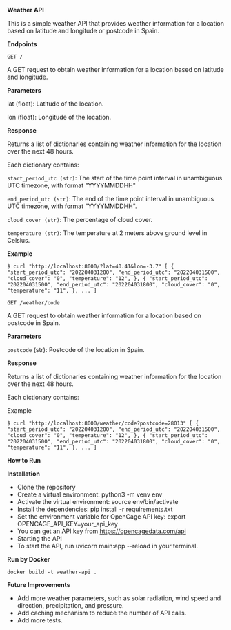 **Weather API**


This is a simple weather API that provides weather information for a location based on latitude and longitude or postcode in Spain.


**Endpoints**

`GET /`

A GET request to obtain weather information for a location based on latitude and longitude.

**Parameters**

lat (float): Latitude of the location.

lon (float): Longitude of the location.

**Response**

Returns a list of dictionaries containing weather information for the location over the next 48 hours.


Each dictionary contains:

`start_period_utc (str)`: The start of the time point interval in unambiguous UTC timezone, with format "YYYYMMDDHH"

`end_period_utc (str)`: The end of the time point interval in unambiguous UTC timezone, with format "YYYYMMDDHH".

`cloud_cover (str)`: The percentage of cloud cover.

`temperature (str)`: The temperature at 2 meters above ground level in Celsius.

**Example**

`$ curl "http://localhost:8000/?lat=40.41&lon=-3.7"
[
    {
        "start_period_utc": "202204031200",
        "end_period_utc": "202204031500",
        "cloud_cover": "0",
        "temperature": "12",
    },
    {
        "start_period_utc": "202204031500",
        "end_period_utc": "202204031800",
        "cloud_cover": "0",
        "temperature": "11",
    },
    ...
]`

`GET /weather/code`

A GET request to obtain weather information for a location based on postcode in Spain.

**Parameters**

`postcode` (str): Postcode of the location in Spain.

**Response**

Returns a list of dictionaries containing weather information for the location over the next 48 hours.

Each dictionary contains:

Example

`$ curl "http://localhost:8000/weather/code?postcode=28013"
[
    {
        "start_period_utc": "202204031200",
        "end_period_utc": "202204031500",
        "cloud_cover": "0",
        "temperature": "12",
    },
    {
        "start_period_utc": "202204031500",
        "end_period_utc": "202204031800",
        "cloud_cover": "0",
        "temperature": "11",
    },
    ...
]`

**How to Run**

**Installation**

* Clone the repository
* Create a virtual environment: python3 -m venv env
* Activate the virtual environment: source env/bin/activate
* Install the dependencies: pip install -r requirements.txt
* Set the environment variable for OpenCage API key: export OPENCAGE_API_KEY=your_api_key
* You can get an API key from https://opencagedata.com/api
* Starting the API
* To start the API, run uvicorn main:app --reload in your terminal.

**Run by Docker**

`docker build -t weather-api .`

**Future Improvements**

* Add more weather parameters, such as solar radiation, wind speed and direction, precipitation, and pressure.
* Add caching mechanism to reduce the number of API calls.
* Add more tests.